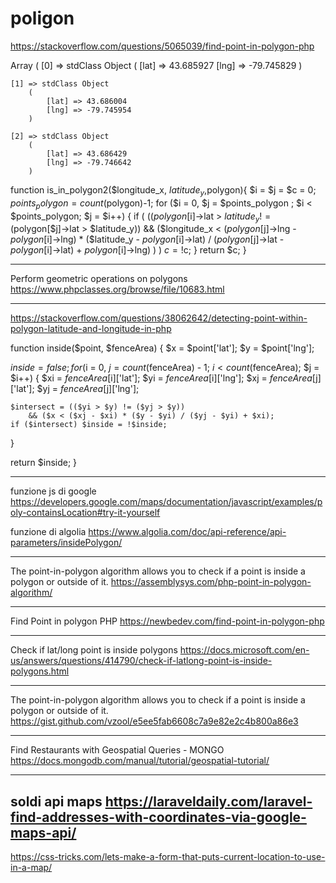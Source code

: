 # poligon

<!-- Contenuto migrato da _docs/poligon.txt -->

https://stackoverflow.com/questions/5065039/find-point-in-polygon-php

Array
(
    [0] => stdClass Object
        (
            [lat] => 43.685927
            [lng] => -79.745829
        )

    [1] => stdClass Object
        (
            [lat] => 43.686004
            [lng] => -79.745954
        )

    [2] => stdClass Object
        (
            [lat] => 43.686429
            [lng] => -79.746642
        )


function is_in_polygon2($longitude_x, $latitude_y,$polygon){
  $i = $j = $c = 0;
  $points_polygon = count($polygon)-1;
  for ($i = 0, $j = $points_polygon ; $i < $points_polygon; $j = $i++) {
    if ( (($polygon[$i]->lat  >  $latitude_y != ($polygon[$j]->lat > $latitude_y)) &&
     ($longitude_x < ($polygon[$j]->lng - $polygon[$i]->lng) * ($latitude_y - $polygon[$i]->lat) / ($polygon[$j]->lat - $polygon[$i]->lat) + $polygon[$i]->lng) ) )
       $c = !$c;
  }
  return $c;
}


------------------------------------------------------------------------
Perform geometric operations on polygons
https://www.phpclasses.org/browse/file/10683.html


-------------------------------------------------------------------------
https://stackoverflow.com/questions/38062642/detecting-point-within-polygon-latitude-and-longitude-in-php

function inside($point, $fenceArea) {
$x = $point['lat']; $y = $point['lng'];

$inside = false;
for ($i = 0, $j = count($fenceArea) - 1; $i <  count($fenceArea); $j = $i++) {
    $xi = $fenceArea[$i]['lat']; $yi = $fenceArea[$i]['lng'];
    $xj = $fenceArea[$j]['lat']; $yj = $fenceArea[$j]['lng'];

    $intersect = (($yi > $y) != ($yj > $y))
        && ($x < ($xj - $xi) * ($y - $yi) / ($yj - $yi) + $xi);
    if ($intersect) $inside = !$inside;
}

return $inside;
}

-----------------------------------------------------------------------------------
funzione js di google 
https://developers.google.com/maps/documentation/javascript/examples/poly-containsLocation#try-it-yourself


funzione di algolia
https://www.algolia.com/doc/api-reference/api-parameters/insidePolygon/

------------------------------------------------------------------------------------
 The point-in-polygon algorithm allows you to check if a point is
inside a polygon or outside of it.
https://assemblysys.com/php-point-in-polygon-algorithm/


---------------------------------------------------------------------------------------
Find Point in polygon PHP
https://newbedev.com/find-point-in-polygon-php

----------------------------------------------------------------------------------------
Check if lat/long point is inside polygons
https://docs.microsoft.com/en-us/answers/questions/414790/check-if-latlong-point-is-inside-polygons.html

----------------------------------------------------------------------------------------

The point-in-polygon algorithm allows you to check if a point is inside a polygon or outside of it.
https://gist.github.com/vzool/e5ee5fab6608c7a9e82e2c4b800a86e3

-------------------------------------------------------------------------------------------


Find Restaurants with Geospatial Queries - MONGO 
https://docs.mongodb.com/manual/tutorial/geospatial-tutorial/

----------------------------------------------------------------------------------------------

soldi api maps
https://laraveldaily.com/laravel-find-addresses-with-coordinates-via-google-maps-api/
---------------------------------------------------------------------------------------------



https://css-tricks.com/lets-make-a-form-that-puts-current-location-to-use-in-a-map/


